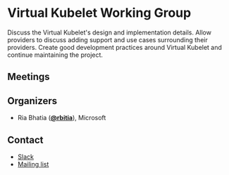 <!---
This is an autogenerated file!

Please do not edit this file directly, but instead make changes to the
sigs.yaml file in the project root.

To understand how this file is generated, see https://git.k8s.io/community/generator/README.md
-->
# Virtual Kubelet Working Group

Discuss the Virtual Kubelet's design and implementation details. Allow providers to discuss adding support and use cases surrounding their providers. Create good development practices around Virtual Kubelet and continue maintaining the project. 

## Meetings




## Organizers
* Ria Bhatia (**[@rbitia](https://github.com/rbitia)**), Microsoft

## Contact
* [Slack](https://kubernetes.slack.com/messages/wg-virtual-kubelet)
* [Mailing list](https://groups.google.com/d/forum/kubernetes-wg-virtual-kubelet)

<!-- BEGIN CUSTOM CONTENT -->

<!-- END CUSTOM CONTENT -->

